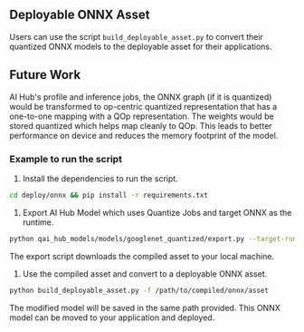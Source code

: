 ## Deployable ONNX Asset

Users can use the script `build_deployable_asset.py` to convert their quantized ONNX models to the deployable asset for their applications.

## Future Work

AI Hub's profile and inference jobs, the ONNX graph (if it is quantized) would be transformed to op-centric quantized representation that has a one-to-one mapping with a QOp representation. The weights would be stored quantized which helps map cleanly to QOp. This leads to better performance on device and reduces the memory footprint of the model.

### Example to run the script

1. Install the dependencies to run the script.

```bash
cd deploy/onnx && pip install -r requirements.txt
```

1. Export AI Hub Model which uses Quantize Jobs and target ONNX as the runtime.

```bash
python qai_hub_models/models/googlenet_quantized/export.py --target-runtime onnx
```

The export script downloads the compiled asset to your local machine.

1. Use the compiled asset and convert to a deployable ONNX asset.

```bash
python build_deployable_asset.py -f /path/to/compiled/onnx/asset
```

The modified model will be saved in the same path provided. This ONNX model can be moved to your application and deployed.
